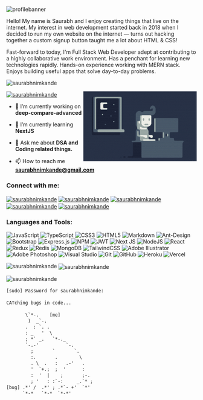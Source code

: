 <img src="https://i.imgur.com/8FgiHKv.png" alt="profilebanner"></img>
<p>Hello! My name is Saurabh and I enjoy creating things that live on the internet. My interest in web development started back in 2018 when I decided to run my own website on the internet — turns out hacking together a custom signup button taught me a lot about HTML & CSS!

Fast-forward to today, I'm Full Stack Web Developer adept at contributing to a highly collaborative work environment. Has a penchant for learning new technologies rapidly. Hands-on experience working with MERN stack. Enjoys building useful apps that solve day-to-day problems.</p>
<p align="left"> <img src="https://komarev.com/ghpvc/?username=saurabhnimkande&label=Profile%20views&color=0e75b6&style=flat" alt="saurabhnimkande" /> </p>


<img alt="Night Coding" src="https://raw.githubusercontent.com/AVS1508/AVS1508/master/assets/Night-Coding.gif" align="right"/>

<p align="left"> <a href="https://twitter.com/saurabhnimkande" target="blank"><img src="https://img.shields.io/twitter/follow/saurabhnimkande?logo=twitter&style=for-the-badge" alt="saurabhnimkande" /></a> </p>



- 🔭 I’m currently working on **deep-compare-advanced**

- 🌱 I’m currently learning **NextJS**

- 💬 Ask me about **DSA and Coding related things.**

- 📫 How to reach me **saurabhnimkande@gmail.com**


<h3 align="left">Connect with me:</h3>
<p align="left">
<a href="https://twitter.com/saurabhnimkande" target="blank"><img align="center" src="https://raw.githubusercontent.com/rahuldkjain/github-profile-readme-generator/master/src/images/icons/Social/twitter.svg" alt="saurabhnimkande" height="30" width="40" /></a>
<a href="https://linkedin.com/in/saurabhnimkande" target="blank"><img align="center" src="https://raw.githubusercontent.com/rahuldkjain/github-profile-readme-generator/master/src/images/icons/Social/linked-in-alt.svg" alt="saurabhnimkande" height="30" width="40" /></a>
<a href="https://instagram.com/saurabhnimkande" target="blank"><img align="center" src="https://raw.githubusercontent.com/rahuldkjain/github-profile-readme-generator/master/src/images/icons/Social/instagram.svg" alt="saurabhnimkande" height="30" width="40" /></a>
<a href="https://www.hackerrank.com/saurabhnimkande" target="blank"><img align="center" src="https://raw.githubusercontent.com/rahuldkjain/github-profile-readme-generator/master/src/images/icons/Social/hackerrank.svg" alt="saurabhnimkande" height="30" width="40" /></a>
<a href="https://codeforces.com/profile/saurabhnimkande" target="blank"><img align="center" src="https://raw.githubusercontent.com/rahuldkjain/github-profile-readme-generator/master/src/images/icons/Social/codeforces.svg" alt="saurabhnimkande" height="30" width="40" /></a>
</p>

<h3 align="left">Languages and Tools:</h3>


![JavaScript](https://img.shields.io/badge/javascript-%23323330.svg?style=for-the-badge&logo=javascript&logoColor=%23F7DF1E) 
![TypeScript](https://img.shields.io/badge/typescript-%23007ACC.svg?style=for-the-badge&logo=typescript&logoColor=white)
![CSS3](https://img.shields.io/badge/css3-%231572B6.svg?style=for-the-badge&logo=css3&logoColor=white)
![HTML5](https://img.shields.io/badge/html5-%23E34F26.svg?style=for-the-badge&logo=html5&logoColor=white)
![Markdown](https://img.shields.io/badge/markdown-%23000000.svg?style=for-the-badge&logo=markdown&logoColor=white)
  ![Ant-Design](https://img.shields.io/badge/-AntDesign-%230170FE?style=for-the-badge&logo=ant-design&logoColor=white)
  	![Bootstrap](https://img.shields.io/badge/bootstrap-%23563D7C.svg?style=for-the-badge&logo=bootstrap&logoColor=white)
    ![Express.js](https://img.shields.io/badge/express.js-%23404d59.svg?style=for-the-badge&logo=express&logoColor=%2361DAFB)
    ![NPM](https://img.shields.io/badge/NPM-%23000000.svg?style=for-the-badge&logo=npm&logoColor=white)
    ![JWT](https://img.shields.io/badge/JWT-black?style=for-the-badge&logo=JSON%20web%20tokens)
    ![Next JS](https://img.shields.io/badge/Next-black?style=for-the-badge&logo=next.js&logoColor=white)
    ![NodeJS](https://img.shields.io/badge/node.js-6DA55F?style=for-the-badge&logo=node.js&logoColor=white)
    ![React](https://img.shields.io/badge/react-%2320232a.svg?style=for-the-badge&logo=react&logoColor=%2361DAFB)
    ![Redux](https://img.shields.io/badge/redux-%23593d88.svg?style=for-the-badge&logo=redux&logoColor=white)
    ![Redis](https://img.shields.io/badge/redis-%23DD0031.svg?style=for-the-badge&logo=redis&logoColor=white)
    ![MongoDB](https://img.shields.io/badge/MongoDB-%234ea94b.svg?style=for-the-badge&logo=mongodb&logoColor=white)
    ![TailwindCSS](https://img.shields.io/badge/tailwindcss-%2338B2AC.svg?style=for-the-badge&logo=tailwind-css&logoColor=white)
    	![Adobe Illustrator](https://img.shields.io/badge/adobeillustrator-%23FF9A00.svg?style=for-the-badge&logo=adobeillustrator&logoColor=white)
      ![Adobe Photoshop](https://img.shields.io/badge/adobephotoshop-%2331A8FF.svg?style=for-the-badge&logo=adobephotoshop&logoColor=white)
  	![Visual Studio](https://img.shields.io/badge/Visual%20Studio-5C2D91.svg?style=for-the-badge&logo=visual-studio&logoColor=white)
    ![Git](https://img.shields.io/badge/git-%23F05033.svg?style=for-the-badge&logo=git&logoColor=white)
    ![GitHub](https://img.shields.io/badge/github-%23121011.svg?style=for-the-badge&logo=github&logoColor=white)
    ![Heroku](https://img.shields.io/badge/heroku-%23430098.svg?style=for-the-badge&logo=heroku&logoColor=white)
    ![Vercel](https://img.shields.io/badge/vercel-%23000000.svg?style=for-the-badge&logo=vercel&logoColor=white)

<p><img align="left" src="https://github-readme-stats.vercel.app/api/top-langs?username=saurabhnimkande&hide=css&show_icons=true&locale=en" alt="saurabhnimkande" /></p>


<p>&nbsp;<img align="center" src="https://github-readme-stats.vercel.app/api?username=saurabhnimkande&show_icons=true&locale=en" alt="saurabhnimkande" /></p>


<p><img align="center" src="https://github-readme-streak-stats.herokuapp.com/?user=saurabhnimkande&" alt="saurabhnimkande" /></p>


```
[sudo] Password for saurabhnimkande:

CATching bugs in code...
                              
       \`*-.    [me]              
        )  _`-.                 
       .  : `. .                
       : _   '  \               
       ; *` _.   `*-._          
       `-.-'          `-.       
         ;       `       `.     
         :.       .        \    
         . \  .   :   .-'   .   
         '  `+.;  ;  '      :   
         :  '  |    ;       ;-. 
         ; '   : :`-:     _.`* ;
[bug] .*' /  .*' ; .*`- +'  `*' 
      `*-*   `*-*  `*-*'
```

